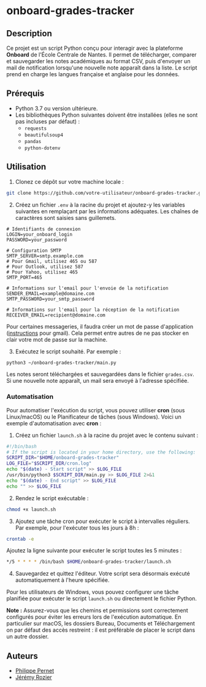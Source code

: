 # onboard-grades-tracker

## Description

Ce projet est un script Python conçu pour interagir avec la plateforme **Onboard** de l'École Centrale de Nantes. Il permet de télécharger, comparer et sauvegarder les notes académiques au format CSV, puis d'envoyer un mail de notification lorsqu'une nouvelle note apparaît dans la liste. Le script prend en charge les langues française et anglaise pour les données.

## Prérequis

- Python 3.7 ou version ultérieure.
- Les bibliothèques Python suivantes doivent être installées (elles ne sont pas incluses par défaut) :
  - `requests`
  - `beautifulsoup4`
  - `pandas`
  - `python-dotenv`

## Utilisation
1. Clonez ce dépôt sur votre machine locale :
```bash
git clone https://github.com/votre-utilisateur/onboard-grades-tracker.git
```

2. Créez un fichier `.env` à la racine du projet et ajoutez-y les variables suivantes en remplaçant par les informations adéquates. Les chaînes de caractères sont saisies sans guillemets.
```env
# Identifiants de connexion
LOGIN=your_onboard_login
PASSWORD=your_password

# Configuration SMTP
SMTP_SERVER=smtp.example.com
# Pour Gmail, utilisez 465 ou 587
# Pour Outlook, utilisez 587
# Pour Yahoo, utilisez 465
SMTP_PORT=465

# Informations sur l'email pour l'envoie de la notification
SENDER_EMAIL=example@domaine.com
SMTP_PASSWORD=your_smtp_password

# Informations sur l'email pour la réception de la notification
RECEIVER_EMAIL=recipient@domaine.com
```

Pour certaines messageries, il faudra créer un mot de passe d'application ([instructions](https://support.google.com/accounts/answer/185833?hl=fr) pour gmail). Cela permet entre autres de ne pas stocker en clair votre mot de passe sur la machine.

3. Exécutez le script souhaité. Par exemple :
```bash
python3 ~/onboard-grades-tracker/main.py
```

Les notes seront téléchargées et sauvegardées dans le fichier `grades.csv`.
Si une nouvelle note apparaît, un mail sera envoyé à l'adresse spécifiée.

### Automatisation

Pour automatiser l'exécution du script, vous pouvez utiliser **cron** (sous Linux/macOS) ou le Planificateur de tâches (sous Windows). Voici un exemple d'automatisation avec **cron** :

1. Créez un fichier `launch.sh` à la racine du projet avec le contenu suivant :
  ```bash
  #!/bin/bash
  # If the script is located in your home directory, use the following:
  SCRIPT_DIR="$HOME/onboard-grades-tracker"
  LOG_FILE="$SCRIPT_DIR/cron.log"
  echo "$(date) - Start script" >> $LOG_FILE
  /usr/bin/python3 $SCRIPT_DIR/main.py >> $LOG_FILE 2>&1
  echo "$(date) - End script" >> $LOG_FILE
  echo "" >> $LOG_FILE
  ```

2. Rendez le script exécutable :
  ```bash
  chmod +x launch.sh
  ```

3. Ajoutez une tâche cron pour exécuter le script à intervalles réguliers. Par exemple, pour l'exécuter tous les jours à 8h :
  ```bash
  crontab -e
  ```

  Ajoutez la ligne suivante pour exécuter le script toutes les 5 minutes :
  ```bash
  */5 * * * * /bin/bash $HOME/onboard-grades-tracker/launch.sh
  ```

4. Sauvegardez et quittez l'éditeur. Votre script sera désormais exécuté automatiquement à l'heure spécifiée.

Pour les utilisateurs de Windows, vous pouvez configurer une tâche planifiée pour exécuter le script `launch.sh` ou directement le fichier Python.

**Note :** Assurez-vous que les chemins et permissions sont correctement configurés pour éviter les erreurs lors de l'exécution automatique. En particulier sur macOS, les dossiers Bureau, Documents et Téléchargement on par défaut des accès restreint : il est préférable de placer le script dans un autre dossier.

## Auteurs

- [Philippe Pernet](https://github.com/PhPernet)
- [Jérémy Rozier](https://github.com/JeremyRozier)
